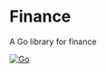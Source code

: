 # Finance

A Go library for finance

[![Go](https://github.com/davidloubere/finance/actions/workflows/main.yml/badge.svg?branch=master)](https://github.com/davidloubere/finance/actions/workflows/main.yml)
